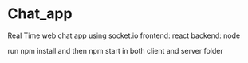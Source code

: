 # Chat_app
Real Time web chat app using socket.io
frontend: react
backend: node

run npm install and then npm start in both client and server folder
